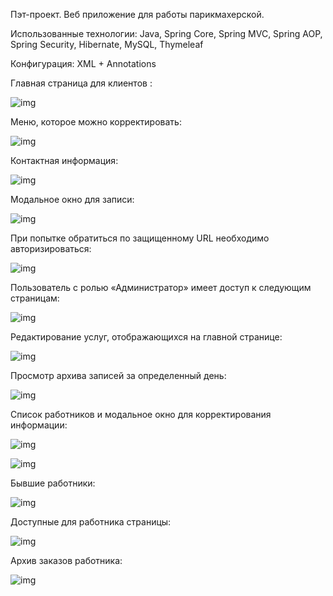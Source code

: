 Пэт-проект. Веб приложение для работы парикмахерской.

Использованные технологии: Java, Spring Core, Spring MVC, 
Spring AOP, Spring Security, Hibernate, MySQL, Thymeleaf

Конфигурация: XML + Annotations


Главная страница для клиентов :

![img](https://github.com/TSVlad/barber_boot/blob/master/images/1.png)

Меню, которое можно корректировать:

![img](https://github.com/TSVlad/barber_boot/blob/master/images/2.png)


Контактная информация:

![img](https://github.com/TSVlad/barber_boot/blob/master/images/3.png)


Модальное окно для записи:

![img](https://github.com/TSVlad/barber_boot/blob/master/images/4.png)


При попытке обратиться по защищенному URL необходимо
авторизироваться:

![img](https://github.com/TSVlad/barber_boot/blob/master/images/5.png)

Пользователь с ролью «Администратор» имеет доступ к следующим
страницам:

![img](https://github.com/TSVlad/barber_boot/blob/master/images/6.png)

Редактирование услуг, отображающихся на главной странице:

![img](https://github.com/TSVlad/barber_boot/blob/master/images/7.png)

Просмотр архива записей за определенный день:

![img](https://github.com/TSVlad/barber_boot/blob/master/images/8.png)

Список работников и модальное окно для корректирования информации:

![img](https://github.com/TSVlad/barber_boot/blob/master/images/10.png)

![img](https://github.com/TSVlad/barber_boot/blob/master/images/9.png)


Бывшие работники:

![img](https://github.com/TSVlad/barber_boot/blob/master/images/11.png)


Доступные для работника страницы:

![img](https://github.com/TSVlad/barber_boot/blob/master/images/12.png)

Архив заказов работника:

![img](https://github.com/TSVlad/barber_boot/blob/master/images/13.png)

